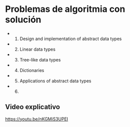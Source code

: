 # Problemas de algoritmia con solución
- 1. Design and implementation of abstract data types
- 2. Linear data types
- 3. Tree-like data types
- 4. Dictionaries
- 5. Applications of abstract data types
- 6. 

## Video explicativo
https://youtu.be/nKGMiS3UPEI
